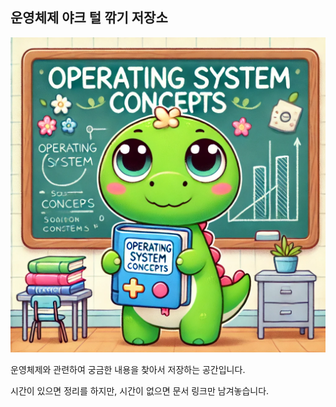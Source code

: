 ## 운영체제 야크 털 깎기 저장소

![alt text](os.webp)

운영체제와 관련하여 궁금한 내용을 찾아서 저장하는 공간입니다.

시간이 있으면 정리를 하지만, 시간이 없으면 문서 링크만 남겨놓습니다.
